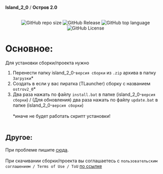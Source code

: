  **Island_2_0** / **Остров 2.0**<br><br>
<p align="center">
  <img alt="GitHub repo size" src="https://img.shields.io/github/repo-size/Sssprt/Island_2_0?style=for-the-badge">
  <img alt="GitHub Release" src="https://img.shields.io/github/v/release/Sssprt/Island_2_0?style=for-the-badge">
  <img alt="GitHub top language" src="https://img.shields.io/github/languages/top/Sssprt/Island_2_0?style=for-the-badge">
  <img alt="GitHub License" src="https://img.shields.io/github/license/Sssprt/Island_2_0?style=for-the-badge">
</p>

# Основное:
Для установки сборки/проекта нужно<br>
1. Перенести папку island_2_0-`версия сборки` из `.zip` архива в папку `Загрузки`\*<br>
2. Создать в если у вас пиратка (TLauncher) сборку с названием `ostrov2_0`\*<br>
3. Два раза нажать по файлу `install.bat` в папке (island_2_0-`версия сборки`) / (Для обновления) два раза нажать по файлу `update.bat` в папке (island_2_0-`версия сборки`)
<br><br>*иначе не будет работать скрипт установки!<br><br>

## Другое:
При проблеме пишите [сюда](https://github.com/Sssprt/Island_2_0/issues/new/choose).<br><br>
При скачивании сборки/проекта вы соглашаетесь с `пользовательским соглашением / Terms of Use / ToU` [по ссылке](https://github.com/Sssprt/Island_2_0/blob/main/configuration/ToU.md)

